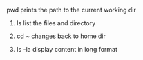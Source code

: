 pwd prints the path to the current working dir

1. ls list the files and directory

2. cd ~ changes back to home dir

3. ls -la display content in long format 
